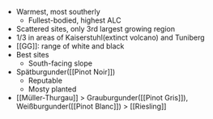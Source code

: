 + Warmest, most southerly
	+ Fullest-bodied, highest ALC
+ Scattered sites, only 3rd largest growing region
+ 1/3 in areas of Kaiserstuhl(extinct volcano) and Tuniberg
+ [[GG]]: range of white and black
+ Best sites
	+ South-facing slope
+ Spätburgunder([[Pinot Noir]])
	+ Reputable
	+ Mosty planted
+ [[Müller-Thurgau]]  > Grauburgunder([[Pinot Gris]]), Weißburgunder([[Pinot Blanc]]) > [[Riesling]] 